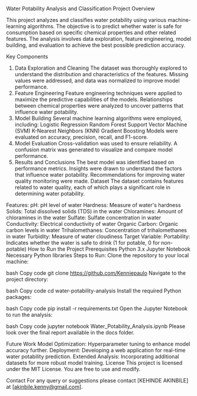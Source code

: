 Water Potability Analysis and Classification
Project Overview

This project analyzes and classifies water potability using various machine-learning algorithms. The objective is to predict whether water is safe for consumption based on specific chemical properties and other related features. The analysis involves data exploration, feature engineering, model building, and evaluation to achieve the best possible prediction accuracy.

Key Components
1. Data Exploration and Cleaning
The dataset was thoroughly explored to understand the distribution and characteristics of the features.
Missing values were addressed, and data was normalized to improve model performance.
2. Feature Engineering
Feature engineering techniques were applied to maximize the predictive capabilities of the models.
Relationships between chemical properties were analyzed to uncover patterns that influence water potability.
3. Model Building
Several machine learning algorithms were employed, including:
Logistic Regression
Random Forest
Support Vector Machine (SVM)
K-Nearest Neighbors (KNN)
Gradient Boosting
Models were evaluated on accuracy, precision, recall, and F1-score.
4. Model Evaluation
Cross-validation was used to ensure reliability.
A confusion matrix was generated to visualize and compare model performance.
5. Results and Conclusions
The best model was identified based on performance metrics.
Insights were drawn to understand the factors that influence water potability.
Recommendations for improving water quality monitoring were made.
Dataset
The dataset contains features related to water quality, each of which plays a significant role in determining water potability.

Features:
pH: pH level of water
Hardness: Measure of water's hardness
Solids: Total dissolved solids (TDS) in the water
Chloramines: Amount of chloramines in the water
Sulfate: Sulfate concentration in water
Conductivity: Electrical conductivity of water
Organic Carbon: Organic carbon levels in water
Trihalomethanes: Concentration of trihalomethanes in water
Turbidity: Measure of water cloudiness
Target Variable:
Portability: Indicates whether the water is safe to drink (1 for potable, 0 for non-potable)
How to Run the Project
Prerequisites
Python 3.x
Jupyter Notebook
Necessary Python libraries
Steps to Run:
Clone the repository to your local machine:

bash
Copy code
git clone https://github.com/Kenniepaulo
Navigate to the project directory:

bash
Copy code
cd water-potability-analysis
Install the required Python packages:

bash
Copy code
pip install -r requirements.txt
Open the Jupyter Notebook to run the analysis:

bash
Copy code
jupyter notebook Water_Potability_Analysis.ipynb
Please look over the final report available in the docs folder.

Future Work
Model Optimization: Hyperparameter tuning to enhance model accuracy further.
Deployment: Developing a web application for real-time water potability prediction.
Extended Analysis: Incorporating additional datasets for more robust model training.
License
This project is licensed under the MIT License. You are free to use and modify.

Contact
For any query or suggestions please contact  [KEHINDE AKINBILE] at [akinbile.kenny@gmail.com].
